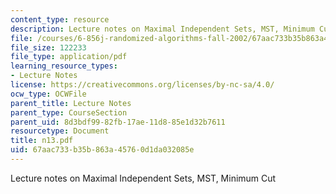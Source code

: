```yaml
---
content_type: resource
description: Lecture notes on Maximal Independent Sets, MST, Minimum Cut
file: /courses/6-856j-randomized-algorithms-fall-2002/67aac733b35b863a45760d1da032085e_n13.pdf
file_size: 122233
file_type: application/pdf
learning_resource_types:
- Lecture Notes
license: https://creativecommons.org/licenses/by-nc-sa/4.0/
ocw_type: OCWFile
parent_title: Lecture Notes
parent_type: CourseSection
parent_uid: 8d3bdf99-82fb-17ae-11d8-85e1d32b7611
resourcetype: Document
title: n13.pdf
uid: 67aac733-b35b-863a-4576-0d1da032085e
---
```

Lecture notes on Maximal Independent Sets, MST, Minimum Cut